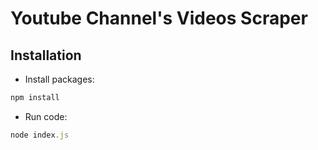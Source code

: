 # Youtube Channel's Videos Scraper

## Installation
- Install packages:
```js
npm install
```
- Run code:
```js
node index.js
```
